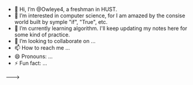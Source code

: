 - 👋 Hi, I’m @Owleye4, a freshman in HUST.
- 👀 I’m interested in computer science, for I am amazed by the consise world built by symple "if", "True", etc.
- 🌱 I’m currently learning algorithm. I'll keep updating my notes here for some kind of practice. 
- 💞️ I’m looking to collaborate on ...
- 📫 How to reach me ...
- 😄 Pronouns: ...
- ⚡ Fun fact: ...


--->
